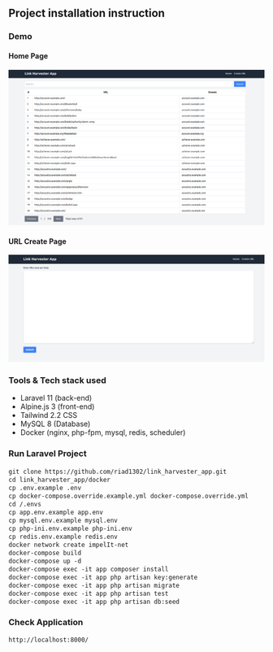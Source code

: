 ## Project installation instruction

### Demo

#### Home Page
![list of users](./assets/index.png)

#### URL Create Page
![list of users](./assets/add.png)

### Tools & Tech stack used
- Laravel 11 (back-end)
- Alpine.js 3 (front-end)
- Tailwind 2.2 CSS
- MySQL 8 (Database)
- Docker (nginx, php-fpm, mysql, redis, scheduler)

### Run Laravel Project
    git clone https://github.com/riad1302/link_harvester_app.git
    cd link_harvester_app/docker
    cp .env.example .env
    cp docker-compose.override.example.yml docker-compose.override.yml
    cd /.envs
    cp app.env.example app.env
    cp mysql.env.example mysql.env
    cp php-ini.env.example php-ini.env
    cp redis.env.example redis.env
    docker network create impelIt-net
    docker-compose build
    docker-compose up -d
    docker-compose exec -it app composer install
    docker-compose exec -it app php artisan key:generate
    docker-compose exec -it app php artisan migrate
    docker-compose exec -it app php artisan test
    docker-compose exec -it app php artisan db:seed

### Check Application
    http://localhost:8000/

